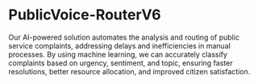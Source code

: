 # PublicVoice-RouterV6
Our AI-powered solution automates the analysis and routing of public service complaints, addressing delays and inefficiencies in manual processes. By using machine learning, we can accurately classify complaints based on urgency, sentiment, and topic, ensuring faster resolutions, better resource allocation, and improved citizen satisfaction.
